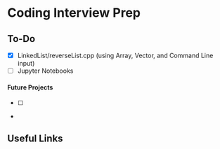 # Coding Interview Prep #



## To-Do  ##

- [x] LinkedList/reverseList.cpp (using Array, Vector, and Command Line input)
- [ ] Jupyter Notebooks

#### Future Projects ####
- [ ]
-   


## Useful Links ##